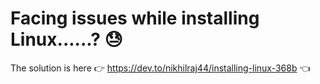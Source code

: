 # Facing issues while installing Linux......? :sweat:
   
   The solution is here :point_right: https://dev.to/nikhilraj44/installing-linux-368b :point_left:
